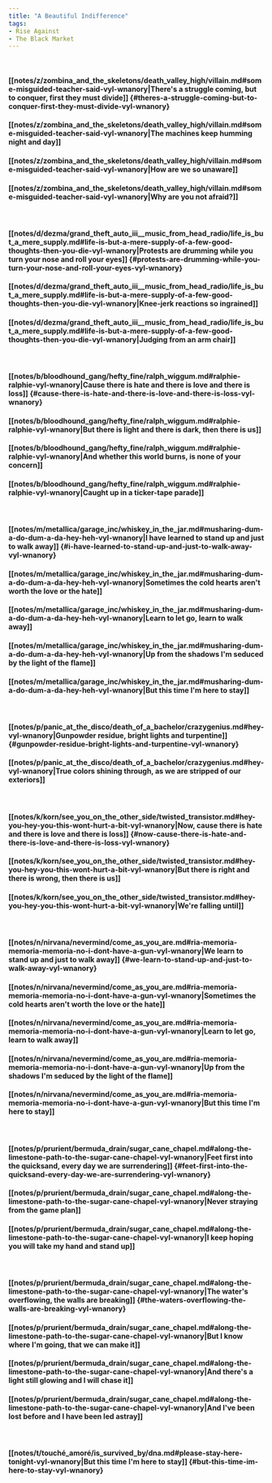 ```yaml
---
title: "A Beautiful Indifference"
tags:
- Rise Against
- The Black Market
---
```

&nbsp;
#### [[notes/z/zombina_and_the_skeletons/death_valley_high/villain.md#some-misguided-teacher-said-vyl-wnanory|There's a struggle coming, but to conquer, first they must divide]] {#theres-a-struggle-coming-but-to-conquer-first-they-must-divide-vyl-wnanory}
#### [[notes/z/zombina_and_the_skeletons/death_valley_high/villain.md#some-misguided-teacher-said-vyl-wnanory|The machines keep humming night and day]]
#### [[notes/z/zombina_and_the_skeletons/death_valley_high/villain.md#some-misguided-teacher-said-vyl-wnanory|How are we so unaware]]
#### [[notes/z/zombina_and_the_skeletons/death_valley_high/villain.md#some-misguided-teacher-said-vyl-wnanory|Why are you not afraid?]]
&nbsp;
#### [[notes/d/dezma/grand_theft_auto_iii__music_from_head_radio/life_is_but_a_mere_supply.md#life-is-but-a-mere-supply-of-a-few-good-thoughts-then-you-die-vyl-wnanory|Protests are drumming while you turn your nose and roll your eyes]] {#protests-are-drumming-while-you-turn-your-nose-and-roll-your-eyes-vyl-wnanory}
#### [[notes/d/dezma/grand_theft_auto_iii__music_from_head_radio/life_is_but_a_mere_supply.md#life-is-but-a-mere-supply-of-a-few-good-thoughts-then-you-die-vyl-wnanory|Knee-jerk reactions so ingrained]]
#### [[notes/d/dezma/grand_theft_auto_iii__music_from_head_radio/life_is_but_a_mere_supply.md#life-is-but-a-mere-supply-of-a-few-good-thoughts-then-you-die-vyl-wnanory|Judging from an arm chair]]
&nbsp;
#### [[notes/b/bloodhound_gang/hefty_fine/ralph_wiggum.md#ralphie-ralphie-vyl-wnanory|Cause there is hate and there is love and there is loss]] {#cause-there-is-hate-and-there-is-love-and-there-is-loss-vyl-wnanory}
#### [[notes/b/bloodhound_gang/hefty_fine/ralph_wiggum.md#ralphie-ralphie-vyl-wnanory|But there is light and there is dark, then there is us]]
#### [[notes/b/bloodhound_gang/hefty_fine/ralph_wiggum.md#ralphie-ralphie-vyl-wnanory|And whether this world burns, is none of your concern]]
#### [[notes/b/bloodhound_gang/hefty_fine/ralph_wiggum.md#ralphie-ralphie-vyl-wnanory|Caught up in a ticker-tape parade]]
&nbsp;
#### [[notes/m/metallica/garage_inc/whiskey_in_the_jar.md#musharing-dum-a-do-dum-a-da-hey-heh-vyl-wnanory|I have learned to stand up and just to walk away]] {#i-have-learned-to-stand-up-and-just-to-walk-away-vyl-wnanory}
#### [[notes/m/metallica/garage_inc/whiskey_in_the_jar.md#musharing-dum-a-do-dum-a-da-hey-heh-vyl-wnanory|Sometimes the cold hearts aren't worth the love or the hate]]
#### [[notes/m/metallica/garage_inc/whiskey_in_the_jar.md#musharing-dum-a-do-dum-a-da-hey-heh-vyl-wnanory|Learn to let go, learn to walk away]]
#### [[notes/m/metallica/garage_inc/whiskey_in_the_jar.md#musharing-dum-a-do-dum-a-da-hey-heh-vyl-wnanory|Up from the shadows I'm seduced by the light of the flame]]
#### [[notes/m/metallica/garage_inc/whiskey_in_the_jar.md#musharing-dum-a-do-dum-a-da-hey-heh-vyl-wnanory|But this time I'm here to stay]]
&nbsp;
#### [[notes/p/panic_at_the_disco/death_of_a_bachelor/crazygenius.md#hey-vyl-wnanory|Gunpowder residue, bright lights and turpentine]] {#gunpowder-residue-bright-lights-and-turpentine-vyl-wnanory}
#### [[notes/p/panic_at_the_disco/death_of_a_bachelor/crazygenius.md#hey-vyl-wnanory|True colors shining through, as we are stripped of our exteriors]]
&nbsp;
#### [[notes/k/korn/see_you_on_the_other_side/twisted_transistor.md#hey-you-hey-you-this-wont-hurt-a-bit-vyl-wnanory|Now, cause there is hate and there is love and there is loss]] {#now-cause-there-is-hate-and-there-is-love-and-there-is-loss-vyl-wnanory}
#### [[notes/k/korn/see_you_on_the_other_side/twisted_transistor.md#hey-you-hey-you-this-wont-hurt-a-bit-vyl-wnanory|But there is right and there is wrong, then there is us]]
#### [[notes/k/korn/see_you_on_the_other_side/twisted_transistor.md#hey-you-hey-you-this-wont-hurt-a-bit-vyl-wnanory|We're falling until]]
&nbsp;
#### [[notes/n/nirvana/nevermind/come_as_you_are.md#ria-memoria-memoria-memoria-no-i-dont-have-a-gun-vyl-wnanory|We learn to stand up and just to walk away]] {#we-learn-to-stand-up-and-just-to-walk-away-vyl-wnanory}
#### [[notes/n/nirvana/nevermind/come_as_you_are.md#ria-memoria-memoria-memoria-no-i-dont-have-a-gun-vyl-wnanory|Sometimes the cold hearts aren't worth the love or the hate]]
#### [[notes/n/nirvana/nevermind/come_as_you_are.md#ria-memoria-memoria-memoria-no-i-dont-have-a-gun-vyl-wnanory|Learn to let go, learn to walk away]]
#### [[notes/n/nirvana/nevermind/come_as_you_are.md#ria-memoria-memoria-memoria-no-i-dont-have-a-gun-vyl-wnanory|Up from the shadows I'm seduced by the light of the flame]]
#### [[notes/n/nirvana/nevermind/come_as_you_are.md#ria-memoria-memoria-memoria-no-i-dont-have-a-gun-vyl-wnanory|But this time I'm here to stay]]
&nbsp;
#### [[notes/p/prurient/bermuda_drain/sugar_cane_chapel.md#along-the-limestone-path-to-the-sugar-cane-chapel-vyl-wnanory|Feet first into the quicksand, every day we are surrendering]] {#feet-first-into-the-quicksand-every-day-we-are-surrendering-vyl-wnanory}
#### [[notes/p/prurient/bermuda_drain/sugar_cane_chapel.md#along-the-limestone-path-to-the-sugar-cane-chapel-vyl-wnanory|Never straying from the game plan]]
#### [[notes/p/prurient/bermuda_drain/sugar_cane_chapel.md#along-the-limestone-path-to-the-sugar-cane-chapel-vyl-wnanory|I keep hoping you will take my hand and stand up]]
&nbsp;
#### [[notes/p/prurient/bermuda_drain/sugar_cane_chapel.md#along-the-limestone-path-to-the-sugar-cane-chapel-vyl-wnanory|The water's overflowing, the walls are breaking]] {#the-waters-overflowing-the-walls-are-breaking-vyl-wnanory}
#### [[notes/p/prurient/bermuda_drain/sugar_cane_chapel.md#along-the-limestone-path-to-the-sugar-cane-chapel-vyl-wnanory|But I know where I'm going, that we can make it]]
#### [[notes/p/prurient/bermuda_drain/sugar_cane_chapel.md#along-the-limestone-path-to-the-sugar-cane-chapel-vyl-wnanory|And there's a light still glowing and I will chase it]]
#### [[notes/p/prurient/bermuda_drain/sugar_cane_chapel.md#along-the-limestone-path-to-the-sugar-cane-chapel-vyl-wnanory|And I've been lost before and I have been led astray]]
&nbsp;
#### [[notes/t/touché_amoré/is_survived_by/dna.md#please-stay-here-tonight-vyl-wnanory|But this time I'm here to stay]] {#but-this-time-im-here-to-stay-vyl-wnanory}
